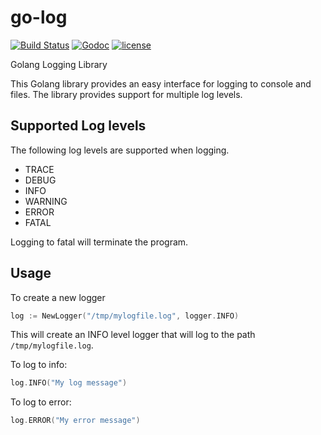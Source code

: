 # go-log
[![Build Status](https://travis-ci.org/jlgrady1/go-log.svg?branch=master)](https://travis-ci.org/jlgrady1/go-log) [![Godoc](http://img.shields.io/badge/godoc-reference-blue.svg?style=flat)](https://godoc.org/github.com/jlgrady1/go-log)  [![license](http://img.shields.io/badge/license-MIT-red.svg?style=flat)](https://raw.githubusercontent.com/jlgrady1/go-log/master/LICENSE)

Golang Logging Library

This Golang library provides an easy interface for logging to console and files.
The library provides support for multiple log levels.

## Supported Log levels
The following log levels are supported when logging.
* TRACE
* DEBUG
* INFO
* WARNING
* ERROR
* FATAL

Logging to fatal will terminate the program.

## Usage
To create a new logger
```go
log := NewLogger("/tmp/mylogfile.log", logger.INFO)
```
This will create an INFO level logger that will log to the path
`/tmp/mylogfile.log`.

To log to info:
```go
log.INFO("My log message")
```

To log to error:
```go
log.ERROR("My error message")
```
